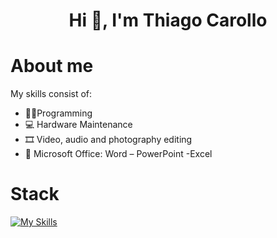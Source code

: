 <div align="center">
<h1 align="center">Hi 👋, I'm Thiago Carollo</h1>
</div>

# About me
  My skills consist of:
  - 👨‍💻Programming
  - 💻 Hardware Maintenance
  - 🎞 Video, audio and photography editing
  - 📄 Microsoft Office: Word – PowerPoint -Excel

# Stack
  [![My Skills](https://skillicons.dev/icons?i=html,css,js,python,c++,au,autocad,bootstrap,ps,mysqlpr )](https://skillicons.dev)

